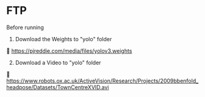 # FTP

Before running

1. Download the Weights to "yolo" folder

  🔗 https://pjreddie.com/media/files/yolov3.weights

2. Download a Video to "yolo" folder

  🔗 https://www.robots.ox.ac.uk/ActiveVision/Research/Projects/2009bbenfold_headpose/Datasets/TownCentreXVID.avi
